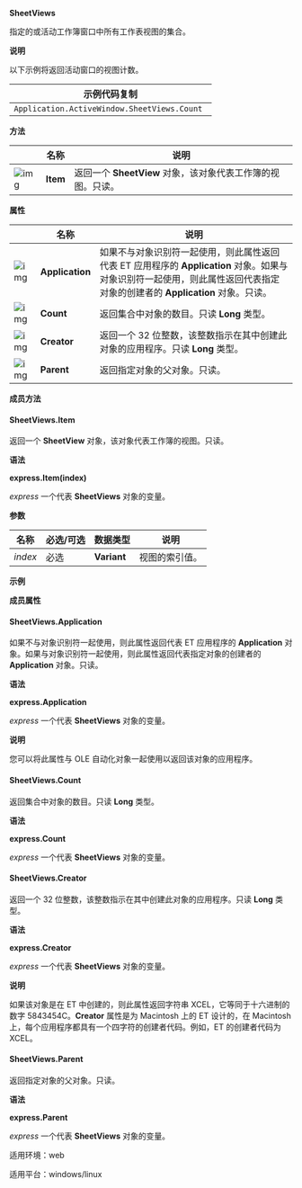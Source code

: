 **SheetViews**



指定的或活动工作簿窗口中所有工作表视图的集合。

**说明**

以下示例将返回活动窗口的视图计数。

| 示例代码复制                                 |
| -------------------------------------------- |
| `Application.ActiveWindow.SheetViews.Count ` |

**方法**

|                                                              | 名称     | 说明                                                        |
| ------------------------------------------------------------ | -------- | ----------------------------------------------------------- |
| ![img](https://qn.cache.wpscdn.cn/encs/doc/office_v19/gif/methods.gif) | **Item** | 返回一个 **SheetView** 对象，该对象代表工作簿的视图。只读。 |

**属性**

|                                                              | 名称            | 说明                                                         |
| ------------------------------------------------------------ | --------------- | ------------------------------------------------------------ |
| ![img](https://qn.cache.wpscdn.cn/encs/doc/office_v19/gif/properties.gif) | **Application** | 如果不与对象识别符一起使用，则此属性返回代表 ET 应用程序的 **Application** 对象。如果与对象识别符一起使用，则此属性返回代表指定对象的创建者的 **Application** 对象。只读。 |
| ![img](https://qn.cache.wpscdn.cn/encs/doc/office_v19/gif/properties.gif) | **Count**       | 返回集合中对象的数目。只读 **Long** 类型。                   |
| ![img](https://qn.cache.wpscdn.cn/encs/doc/office_v19/gif/properties.gif) | **Creator**     | 返回一个 32 位整数，该整数指示在其中创建此对象的应用程序。只读 **Long** 类型。 |
| ![img](https://qn.cache.wpscdn.cn/encs/doc/office_v19/gif/properties.gif) | **Parent**      | 返回指定对象的父对象。只读。                                 |

**成员方法**

#### **SheetViews.Item**

返回一个 **SheetView** 对象，该对象代表工作簿的视图。只读。

**语法**

**express.Item(index)**

*express*   一个代表 **SheetViews** 对象的变量。

**参数**

| **名称** | **必选/可选** | **数据类型** | **说明**       |
| -------- | ------------- | ------------ | -------------- |
| *index*  | 必选          | **Variant**  | 视图的索引值。 |

**示例**

**成员属性**

#### **SheetViews.Application**

如果不与对象识别符一起使用，则此属性返回代表 ET 应用程序的 **Application** 对象。如果与对象识别符一起使用，则此属性返回代表指定对象的创建者的 **Application** 对象。只读。

**语法**

**express.Application**

*express*   一个代表 **SheetViews** 对象的变量。

**说明**

您可以将此属性与 OLE 自动化对象一起使用以返回该对象的应用程序。

#### **SheetViews.Count**

返回集合中对象的数目。只读 **Long** 类型。

**语法**

**express.Count**

*express*   一个代表 **SheetViews** 对象的变量。

#### **SheetViews.Creator**

返回一个 32 位整数，该整数指示在其中创建此对象的应用程序。只读 **Long** 类型。

**语法**

**express.Creator**

*express*   一个代表 **SheetViews** 对象的变量。

**说明**

如果该对象是在 ET 中创建的，则此属性返回字符串 XCEL，它等同于十六进制的数字 5843454C。**Creator** 属性是为 Macintosh 上的 ET 设计的，在 Macintosh 上，每个应用程序都具有一个四字符的创建者代码。例如，ET 的创建者代码为 XCEL。

#### **SheetViews.Parent**

返回指定对象的父对象。只读。

**语法**

**express.Parent**

*express*   一个代表 **SheetViews** 对象的变量。

适用环境：web

适用平台：windows/linux